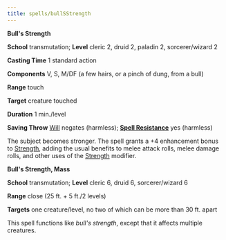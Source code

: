 ```yaml
---
title: spells/bullSStrength
---
```

 **Bull's Strength**

**School** transmutation; **Level** cleric 2, druid 2, paladin 2, sorcerer/wizard 2

**Casting Time** 1 standard action

**Components** V, S, M/DF (a few hairs, or a pinch of dung, from a bull)

**Range** touch

**Target** creature touched

**Duration** 1 min./level

**Saving Throw** [Will](../combat.md#_will) negates (harmless); **[Spell Resistance](../glossary.md#_spell-resistance)** yes (harmless)

The subject becomes stronger. The spell grants a +4 enhancement bonus to [Strength](../gettingStarted.md#_strength), adding the usual benefits to melee attack rolls, melee damage rolls, and other uses of the [Strength](../gettingStarted.md#_strength) modifier.

**Bull's Strength, Mass**

**School** transmutation; **Level** cleric 6, druid 6, sorcerer/wizard 6

**Range** close (25 ft. + 5 ft./2 levels)

**Targets** one creature/level, no two of which can be more than 30 ft. apart

This spell functions like _bull's strength_, except that it affects multiple creatures.

